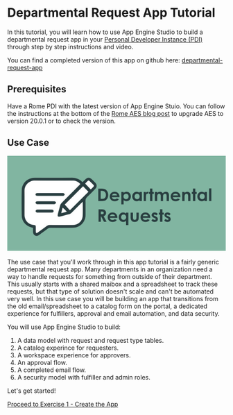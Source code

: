# Departmental Request App Tutorial

In this tutorial, you will learn how to use App Engine Studio to build a departmental request app in your [Personal Developer Instance (PDI)](https://developer.servicenow.com/dev.do#!/guides/rome/developer-program/pdi-guide/personal-developer-instance-guide-introduction) through step by step instructions and video.

You can find a completed version of this app on github here: [departmental-request-app](https://github.com/ServiceNowDevProgram/departmental-request-app)

## Prerequisites

Have a Rome PDI with the latest version of App Engine Stuio. You can follow the instructions at the bottom of the [Rome AES blog post](https://devlink.sn/rome-aes?utm_source=app-tutorial) to upgrade AES to version 20.0.1 or to check the version.

## Use Case

![app icon](images/deptreqicon.png)

The use case that you'll work through in this app tutorial is a fairly generic departmental request app. Many departments in an organization need a way to handle requests for something from outside of their department. This usually starts with a shared maibox and a spreadsheet to track these requests, but that type of solution doesn't scale and can't be automated very well. In this use case you will be building an app that transitions from the old email/spreadsheet to a catalog form on the portal, a dedicated experience for fulfillers, approval and email automation, and data security.

You will use App Engine Studio to build:

1. A data model with request and request type tables.
1. A catalog experince for requesters.
1. A workspace experience for approvers.
1. An approval flow.
1. A completed email flow.
1. A security model with fulfiller and admin roles.

Let's get started!

[Proceed to Exercise 1 - Create the App](Exercise1-CreateApp.md)